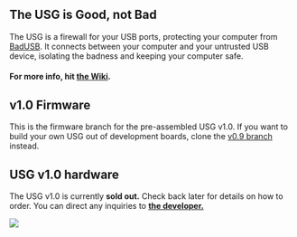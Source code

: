 ## The USG is Good, not Bad
The USG is a firewall for your USB ports, protecting your computer from [BadUSB](https://srlabs.de/badusb/). It connects between your computer and your untrusted USB device, isolating the badness and keeping your computer safe.

#### For more info, hit [the Wiki](https://github.com/robertfisk/USG/wiki).

## v1.0 Firmware
This is the firmware branch for the pre-assembled USG v1.0. If you want to build your own USG out of development boards, clone the [v0.9 branch](https://github.com/robertfisk/USG/tree/USG_0.9) instead.

## USG v1.0 hardware
The USG v1.0 is currently **sold out.** Check back later for details on how to order. You can direct any inquiries to [**the developer.**](mailto:globotron@fastmail.com?subject=USG%20v1.0%20query)

![](https://github.com/robertfisk/USG/raw/USG_0.9/Doc_images/USG.jpg)



